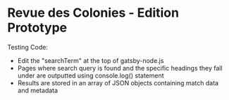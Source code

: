 # Revue des Colonies - Edition Prototype
Testing Code:
- Edit the "searchTerm" at the top of gatsby-node.js
- Pages where search query is found and the specific headings they fall under are outputted using console.log() statement
- Results are stored in an array of JSON objects containing match data and metadata
